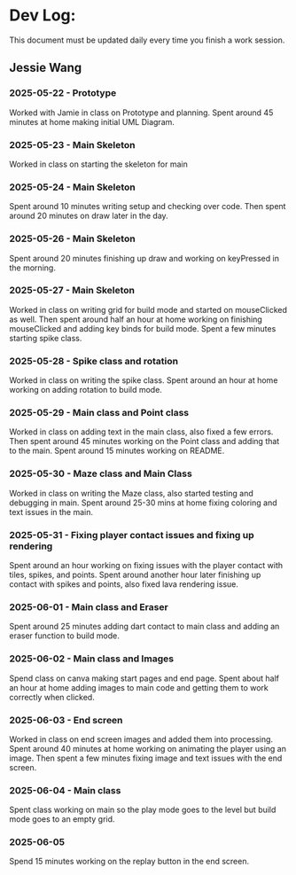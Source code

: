 # Dev Log:

This document must be updated daily every time you finish a work session.

## Jessie Wang

### 2025-05-22 - Prototype
Worked with Jamie in class on Prototype and planning. Spent around 45 minutes at home making initial UML Diagram.

### 2025-05-23 - Main Skeleton
Worked in class on starting the skeleton for main

### 2025-05-24 - Main Skeleton
Spent around 10 minutes writing setup and checking over code. Then spent around 20 minutes on draw later in the day.

### 2025-05-26 - Main Skeleton
Spent around 20 minutes finishing up draw and working on keyPressed in the morning.

### 2025-05-27 - Main Skeleton
Worked in class on writing grid for build mode and started on mouseClicked as well. Then spent around half an hour at home working on finishing mouseClicked and adding key binds for build mode. Spent a few minutes starting spike class.

### 2025-05-28 - Spike class and rotation
Worked in class on writing the spike class. Spent around an hour at home working on adding rotation to build mode. 

### 2025-05-29 - Main class and Point class
Worked in class on adding text in the main class, also fixed a few errors. Then spent around 45 minutes working on the Point class and adding that to the main. Spent around 15 minutes working on README.

### 2025-05-30 - Maze class and Main Class
Worked in class on writing the Maze class, also started testing and debugging in main. Spent around 25-30 mins at home fixing coloring and text issues in the main.

### 2025-05-31 - Fixing player contact issues and fixing up rendering
Spent around an hour working on fixing issues with the player contact with tiles, spikes, and points. Spent around another hour later finishing up contact with spikes and points, also fixed lava rendering issue.

### 2025-06-01 - Main class and Eraser
Spent around 25 minutes adding dart contact to main class and adding an eraser function to build mode.

### 2025-06-02 - Main class and Images
Spend class on canva making start pages and end page. Spent about half an hour at home adding images to main code and getting them to work correctly when clicked.

### 2025-06-03 - End screen
Worked in class on end screen images and added them into processing. Spent around 40 minutes at home working on animating the player using an image. Then spent a few minutes fixing image and text issues with the end screen.

### 2025-06-04 - Main class
Spent class working on main so the play mode goes to the level but build mode goes to an empty grid.

### 2025-06-05 
Spend 15 minutes working on the replay button in the end screen.